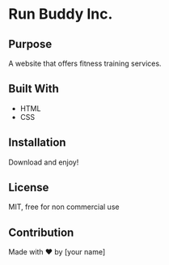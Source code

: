 # Run Buddy Inc.

## Purpose
A website that offers fitness training services. 

## Built With
* HTML
* CSS

## Installation
Download and enjoy!

## License
MIT, free for non commercial use

## Contribution
Made with ❤️ by [your name]

